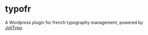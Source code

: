 typofr
======

A Wordpress plugin for french typography management, powered by [JoliTypo](https://github.com/jolicode/JoliTypo)
